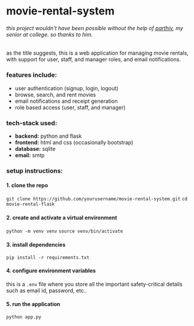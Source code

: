 # movie-rental-system

###### this project wouldn't have been possible without the help of [parthiv](https://github.com/blip100), my senior at college. so thanks to him.


as the title suggests, this is a web application for managing movie rentals, with support for user, staff, and manager roles, and email notifications.

### features include:
- user authentication (signup, login, logout)
- browse, search, and rent movies
- email notifications and receipt generation
- role based access (user, staff, and manager)

### tech-stack used:
- __backend:__ python and flask
- __frontend:__ html and css (occasionally bootstrap)
- __database:__ sqlite
- __email:__ smtp

### setup instructions:

#### 1. clone the repo
`git clone https://github.com/yourusername/movie-rental-system.git`
`cd movie-rental-flask`

#### 2. create and activate a virtual environment
`python -m venv venv`
`source venv/bin/activate`

#### 3. install dependencies
`pip install -r requirements.txt`

#### 4. configure environment variables
this is a `.env` file where you store all the important safety-critical details such as email id, password, etc..

#### 5. run the application
`python app.py`
